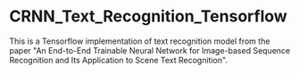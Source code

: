 # CRNN_Text_Recognition_Tensorflow
This is a Tensorflow implementation of text recognition model from the paper "An End-to-End Trainable Neural Network for Image-based Sequence Recognition and Its Application to Scene Text Recognition".
